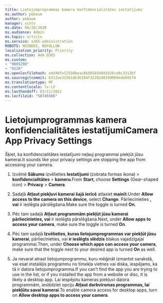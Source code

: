 ```yaml
---
title: Lietojumprogrammas kamera konfidencialitātes iestatījumi
ms.author: pebaum
author: pebaum
manager: scotv
ms.date: 08/20/2020
ms.audience: Admin
ms.topic: article
ms.service: o365-administration
ROBOTS: NOINDEX, NOFOLLOW
localization_priority: Priority
ms.collection: Adm_O365
ms.custom:
- "9005290"
- "9120"
ms.openlocfilehash: edd40fe12560beac0b5650349d3426ce0c3313bf
ms.sourcegitcommit: 6312ee31561db36104f32282d019d069ede69174
ms.translationtype: MT
ms.contentlocale: lv-LV
ms.lasthandoff: 03/11/2021
ms.locfileid: "50745506"
---
```

# <a name="camera-app-privacy-settings"></a><span data-ttu-id="ee348-102">Lietojumprogrammas kamera konfidencialitātes iestatījumi</span><span class="sxs-lookup"><span data-stu-id="ee348-102">Camera App Privacy Settings</span></span>

<span data-ttu-id="ee348-103">Šķiet, ka konfidencialitātes iestatījumi neļauj programmai piekļūt jūsu kamerai.</span><span class="sxs-lookup"><span data-stu-id="ee348-103">It sounds like your privacy settings are stopping the app from accessing your camera.</span></span>

1.  <span data-ttu-id="ee348-104">Izvēlnē **Sākums** izvēlieties **Iestatījumi** (zobrata formas ikona) > **konfidencialitātes**  >  **kameru**.</span><span class="sxs-lookup"><span data-stu-id="ee348-104">From **Start**, choose **Settings** (Gear-shaped icon) > **Privacy** > **Camera**.</span></span>

2.  <span data-ttu-id="ee348-105">Sadaļā **Atļaut piekļuvi kamerai šajā ierīcē** atlasiet **mainīt**.</span><span class="sxs-lookup"><span data-stu-id="ee348-105">Under **Allow access to the camera on this device**, select **Change**.</span></span> <span data-ttu-id="ee348-106">Pārliecinieties **, vai** ir ieslēgta pārslēgšana.</span><span class="sxs-lookup"><span data-stu-id="ee348-106">Make sure the toggle is turned **On**.</span></span>

3.  <span data-ttu-id="ee348-107">Pēc tam sadaļā **Atļaut programmām piekļūt jūsu kamerai** **pārliecinieties, vai** ir ieslēgta pārslēgšana.</span><span class="sxs-lookup"><span data-stu-id="ee348-107">Next, under **Allow apps to access your camera**, make sure the toggle is turned **On**.</span></span>

4.  <span data-ttu-id="ee348-108">Pēc tam sadaļā **Izvēlieties, kuras lietojumprogrammas var piekļūt jūsu kamerai**, pārliecinieties, vai **ir ieslēgts slēdzis** blakus vajadzīgajai programmai.</span><span class="sxs-lookup"><span data-stu-id="ee348-108">Then, under **Choose which apps can access your camera**, make sure that the toggle next to your desired app is turned **On** as well.</span></span>

5.  <span data-ttu-id="ee348-109">Ja nevarat atrast lietojumprogrammu, kuru mēģināt izmantot sarakstā, vai esat instalējis programmu no tīmekļa vietnes vai diska, iespējams, ka tā ir datora lietojumprogramma.</span><span class="sxs-lookup"><span data-stu-id="ee348-109">If you can't find the app you are trying to use in the list, or if you installed the app from a website or disc, it is likely a desktop app.</span></span> <span data-ttu-id="ee348-110">Lai iespējotu kameras piekļuvi datora programmām, ieslēdziet opciju **Atļaut darbvirsmas programmas, lai piekļūtu savai kamerai**.</span><span class="sxs-lookup"><span data-stu-id="ee348-110">To enable camera access for desktop apps, turn on **Allow desktop apps to access your camera**.</span></span>
